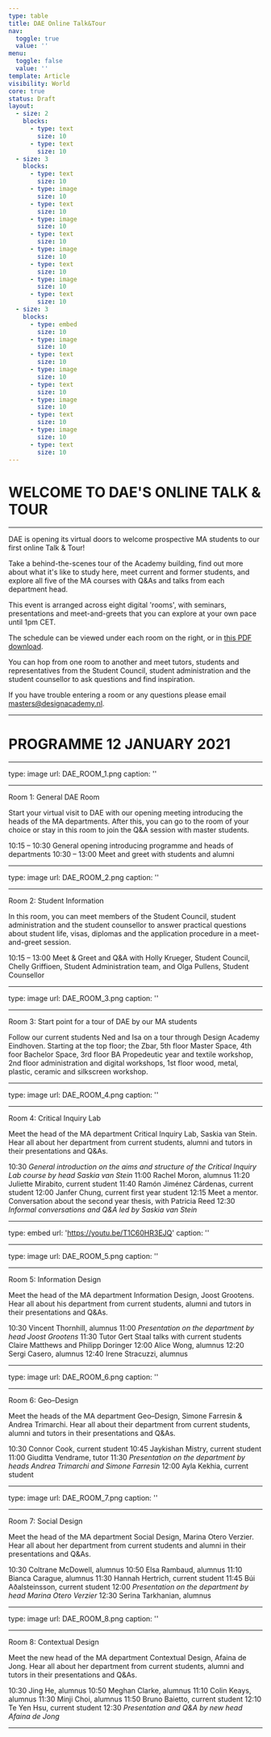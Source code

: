 ```yaml
---
type: table
title: DAE Online Talk&Tour
nav:
  toggle: true
  value: ''
menu:
  toggle: false
  value: ''
template: Article
visibility: World
core: true
status: Draft
layout:
  - size: 2
    blocks:
      - type: text
        size: 10
      - type: text
        size: 10
  - size: 3
    blocks:
      - type: text
        size: 10
      - type: image
        size: 10
      - type: text
        size: 10
      - type: image
        size: 10
      - type: text
        size: 10
      - type: image
        size: 10
      - type: text
        size: 10
      - type: image
        size: 10
      - type: text
        size: 10
  - size: 3
    blocks:
      - type: embed
        size: 10
      - type: image
        size: 10
      - type: text
        size: 10
      - type: image
        size: 10
      - type: text
        size: 10
      - type: image
        size: 10
      - type: text
        size: 10
      - type: image
        size: 10
      - type: text
        size: 10
---
```


# WELCOME TO DAE'S ONLINE TALK & TOUR

---

DAE is opening its virtual doors to welcome prospective MA students to our first online Talk & Tour! 

Take a behind-the-scenes tour of the Academy building, find out more about what it's like to study here, meet current and former students, and explore all five of the MA courses with Q&As and talks from each department head.

This event is arranged across eight digital 'rooms', with seminars, presentations and meet-and-greets that you can explore at your own pace until 1pm CET. 

The schedule can be viewed under each room on the right, or in [this PDF download](https://designacademyeindhoven-my.sharepoint.com/:b:/g/personal/nikita_hurkmans_designacademy_nl/Eb0-x2Fw7GVNllEJkU_C-J4Bpcsb6JJEeRCyCgNI83Sz5Q?e=QlNmJu
). 

You can hop from one room to another and meet tutors, students and representatives from the Student Council, student administration and the student counsellor to ask questions and find inspiration.

If you have trouble entering a room or any questions please email <masters@designacademy.nl>.

---

# PROGRAMME 12 JANUARY 2021

---

type: image
url: DAE_ROOM_1.png
caption: ''

---

Room 1: General DAE Room

Start your virtual visit to DAE with our opening meeting introducing the heads of the MA departments. After this, you can go to the room of your choice or stay in this room to join the Q&A session with master students.

10:15 – 10:30 General opening introducing programme and heads of departments
10:30 – 13:00 Meet and greet with students and alumni

---

type: image
url: DAE_ROOM_2.png
caption: ''

---

Room 2: Student Information

In this room, you can meet members of the Student Council, student administration and the student counsellor to answer practical questions about student life, visas, diplomas and the application procedure in a meet-and-greet session.

10:15 – 13:00 Meet & Greet and Q&A with Holly Krueger, Student Council, Chelly Griffioen, Student Administration team, and Olga Pullens, Student Counsellor

---

type: image
url: DAE_ROOM_3.png
caption: ''

---

Room 3: Start point for a tour of DAE by our MA students

Follow our current students Ned and Isa on a tour through Design Academy Eindhoven. Starting at the top floor; the Zbar, 5th floor Master Space, 4th foor Bachelor Space, 3rd floor BA Propedeutic year and textile workshop, 2nd floor administration and digital workshops, 1st floor wood, metal, plastic, ceramic and silkscreen workshop.

---

type: image
url: DAE_ROOM_4.png
caption: ''

---

Room 4: Critical Inquiry Lab

Meet the head of the MA department Critical Inquiry Lab, Saskia van Stein. Hear all about her department from current students, alumni and tutors in their presentations and Q&As. 

10:30 *General introduction on the aims and structure of the Critical Inquiry Lab course by head Saskia van Stein*
11:00 Rachel Moron, alumnus
11:20 Juliette Mirabito, current student
11:40 Ramón Jiménez Cárdenas, current student
12:00 Janfer Chung, current first year student
12:15 Meet a mentor. Conversation about the second year thesis, with Patricia Reed
12:30 *Informal conversations and Q&A led by Saskia van Stein*

---

type: embed
url: 'https://youtu.be/T1C60HR3EJQ'
caption: ''

---

type: image
url: DAE_ROOM_5.png
caption: ''

---

Room 5: Information Design

Meet the head of the MA department Information Design, Joost Grootens. Hear all about his department from current students, alumni and tutors in their presentations and Q&As.

10:30 Vincent Thornhill, alumnus
11:00 *Presentation on the department by head Joost Grootens*
11:30 Tutor Gert Staal talks with current students Claire Matthews and Philipp Doringer 
12:00 Alice Wong, alumnus
12:20 Sergi Casero, alumnus
12:40 Irene Stracuzzi, alumnus

---

type: image
url: DAE_ROOM_6.png
caption: ''

---

Room 6: Geo–Design

Meet the heads of the MA department Geo–Design, Simone Farresin & Andrea Trimarchi. Hear all about their department from current students, alumni and tutors in their presentations and Q&As.

10:30 Connor Cook, current student
10:45 Jaykishan Mistry, current student
11:00 Giuditta Vendrame, tutor
11:30 *Presentation on the department by heads Andrea Trimarchi and Simone Farresin*
12:00 Ayla Kekhia, current student

---

type: image
url: DAE_ROOM_7.png
caption: ''

---

Room 7: Social Design

Meet the head of the MA department Social Design, Marina Otero Verzier. Hear all about her department from current students and alumni in their presentations and Q&As.

10:30 Coltrane McDowell, alumnus
10:50 Elsa Rambaud, alumnus
11:10 Bianca Carague, alumnus
11:30 Hannah Hertrich, current student
11:45 Búi Aðalsteinsson, current student
12:00 *Presentation on the department by head Marina Otero Verzier*
12:30 Serina Tarkhanian, alumnus

---

type: image
url: DAE_ROOM_8.png
caption: ''

---

Room 8: Contextual Design

Meet the new head of the MA department Contextual Design, Afaina de Jong. Hear all about her department from current students, alumni and tutors in their presentations and Q&As.

10:30 Jing He, alumnus 
10:50 Meghan Clarke, alumnus
11:10 Colin Keays, alumnus 
11:30 Minji Choi, alumnus
11:50 Bruno Baietto, current student
12:10 Te Yen Hsu, current student 
12:30 *Presentation and Q&A by new head Afaina de Jong*

---
